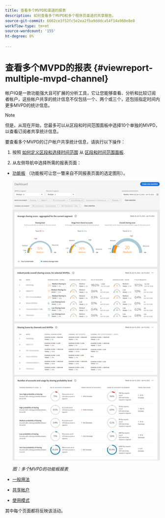 ```yaml
---
title: 查看多个MVPD和渠道的报表
description: 如何查看多个MVPD和多个程序员渠道的共享报告。
source-git-commit: 6662ce3f52fc5e2ea2fba9dddca54f14a960e8e8
workflow-type: tm+mt
source-wordcount: '155'
ht-degree: 0%

---
```



# 查看多个MVPD的报表 <!--and channel programmers--> {#viewreport-multiple-mvpd-channel}

帐户IQ是一款功能强大且可扩展的分析工具，它让您能够查看、分析和比较订阅者帐户，这些帐户共享的统计信息不仅包括一个、两个或三个，还包括指定时间内更多MVPD的统计信息。

>[!NOTE]
>
>但是，从现在开始，您最多可以从区段和时间范围面板中选择10个单独的MVPD，以查看订阅者共享统计信息。

要查看多个MVPD的订户帐户共享统计信息，请执行以下操作：

1. 按照 [如何定义区段和选择时间范围](/help/AccountIQ/howto-select-segment-timeframe.md) 从 [区段和时间范围面板](/help/AccountIQ/segments-timeframe.md).

1. 从左侧导航中选择所需的报表页面：

* [功能板](/help/AccountIQ/dashboard.md) （功能板可让您一瞥来自不同报表页面的选定图形）。

   ![](assets/mult-mvpds-dashboard.png)

   *图：多个MVPD的功能板报表*

* [一般用法](/help/AccountIQ/general-usage-reports.md)

* [共享帐户](/help/AccountIQ/shared-acc-reports.md)

* [使用模式](/help/AccountIQ/usage-patterns.md)

其中每个页面都将反映该活动。